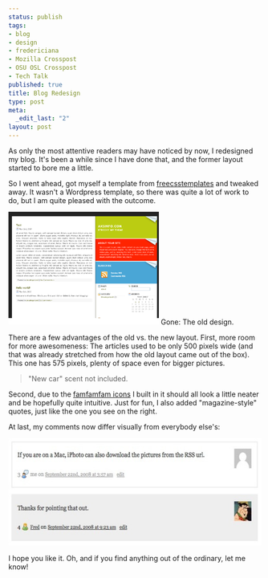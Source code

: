 ```yaml
--- 
status: publish
tags: 
- blog
- design
- fredericiana
- Mozilla Crosspost
- OSU OSL Crosspost
- Tech Talk
published: true
title: Blog Redesign
type: post
meta: 
  _edit_last: "2"
layout: post
---
```

As only the most attentive readers may have noticed by now, I redesigned my blog. It's been a while since I have done that, and the former layout started to bore me a little.

So I went ahead, got myself a template from <a href="http://www.freecsstemplates.org/">freecsstemplates</a> and tweaked away. It wasn't a Wordpress template, so there was quite a lot of work to do, but I am quite pleased with the outcome.

<div class="img-label">
<img src="/media/wp/2008/09/blog-style-fastswing.png" alt="" title="Fast Swing, the old blog layout" width="300" height="225" class="alignnone size-full wp-image-1574" />
Gone: The old design.
</div>

There are a few advantages of the old vs. the new layout. First, more room for more awesomeness: The articles used to be only 500 pixels wide (and that was already stretched from how the old layout came out of the box). This one has 575 pixels, plenty of space even for bigger pictures.

<blockquote class="magazinequote">"New car" scent not included.</blockquote>

Second, due to the <a href="http://famfamfam.com/">famfamfam icons</a> I built in it should all look a little neater and be hopefully quite intuitive. Just for fun, I also added "magazine-style" quotes, just like the one you see on the right.

At last, my comments now differ visually from everybody else's:

<img src="/media/wp/2008/09/fred-comment-style.jpg" alt="" title="New Comment Style" width="575" height="214" class="alignnone size-full wp-image-1584" />

I hope you like it. Oh, and if you find anything out of the ordinary, let me know!
